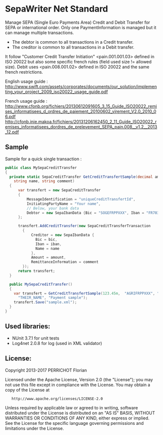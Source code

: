 SepaWriter Net Standard
===

Manage SEPA (Single Euro Payments Area) Credit and Debit Transfer for SEPA or international order.
Only one PaymentInformation is managed but it can manage multiple transactions. 
- The debtor is common to all transactions in a Credit transfer.
- The creditor is common to all transactions in a Debit transfer.

It follow "Customer Credit Transfer Initiation" &lt;pain.001.001.03&gt; defined in ISO 20022 but also some specific french rules (field used size != allowed size). Debit uses &lt;pain.008.001.02&gt; defined in ISO 20022 and the same french restrictions.

English usage guide :
http://www.swift.com/assets/corporates/documents/our_solution/implementing_your_project_2009_iso20022_usage_guide.pdf

French usage guide :
http://www.cfonb.org/fichiers/20130612091605_3_15_Guide_ISO20022_remises_informatisees_d_ordres_de_paiement_20100602_virement_V2.0_2010_06.pdf
http://cfonb.inie.makoa.fr/fichiers/20131206162450_2_11_Guide_ISO20022_remises_informatisees_dordres_de_prelevement_SEPA_pain.008__v1.2__2013_12.pdf

Sample
---

Sample for a quick single transaction :
```csharp
public class MySepaCreditTransfer
{
  private static SepaCreditTransfer GetCreditTransfertSample(decimal amount, string bic, string iban,
    string name, string comment)
  {
      var transfert = new SepaCreditTransfer
      {
          MessageIdentification = "uniqueCreditTransfertId",
          InitiatingPartyName = "Your name",
          // Below, your bank data
          Debtor = new SepaIbanData {Bic = "SOGEFRPPXXX", Iban = "FR7030002005500000157845Z02", Name = "My Corp"}          
      };

      transfert.AddCreditTransfer(new SepaCreditTransferTransaction
		{
			Creditor = new SepaIbanData {
			  Bic = bic,
			  Iban = iban,
			  Name = name
			},
			Amount = amount,
			RemittanceInformation = comment
		});
      return transfert;
  }

  public MySepaCreditTransfer()
  {
    var transfert = GetCreditTransfertSample(123.45m,  "AGRIFRPPXXX", "FR1420041010050500013M02606",
      "THEIR_NAME", "Payment sample");
    transfert.Save("sample.xml");
  }
}
```

Used libraries:
---
- NUnit 3.7.1 for unit tests
- Log4net 2.0.8 for log (used in XML validator)


License:
---
Copyright 2013-2017 PERRICHOT Florian

   Licensed under the Apache License, Version 2.0 (the "License");
   you may not use this file except in compliance with the License.
   You may obtain a copy of the License at

       http://www.apache.org/licenses/LICENSE-2.0

   Unless required by applicable law or agreed to in writing, software
   distributed under the License is distributed on an "AS IS" BASIS,
   WITHOUT WARRANTIES OR CONDITIONS OF ANY KIND, either express or implied.
   See the License for the specific language governing permissions and
   limitations under the License.

